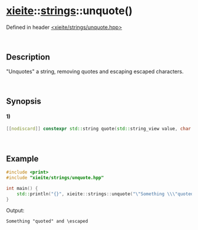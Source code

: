 # [xieite](../../xieite.md)\:\:[strings](../../strings.md)\:\:unquote\(\)
Defined in header [<xieite/strings/unquote.hpp>](../../../include/xieite/strings/unquote.hpp)

&nbsp;

## Description
"Unquotes" a string, removing quotes and escaping escaped characters.

&nbsp;

## Synopsis
#### 1)
```cpp
[[nodiscard]] constexpr std::string quote(std::string_view value, char delimiter = '"', char escape = '\\') noexcept;
```

&nbsp;

## Example
```cpp
#include <print>
#include "xieite/strings/unquote.hpp"

int main() {
    std::println("{}", xieite::strings::unquote("\"Something \\\"quoted\\\" and \\\\escaped\""));
}
```
Output:
```
Something "quoted" and \escaped
```

